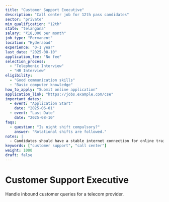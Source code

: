 ```yaml
---
title: "Customer Support Executive"
description: "Call center job for 12th pass candidates"
sector: "private"
min_qualification: "12th"
state: "telangana"
salary: "₹18,000 per month"
job_type: "Permanent"
location: "Hyderabad"
experience: "0-1 year"
last_date: "2025-08-10"
application_fee: "No fee"
selection_process:
  - "Telephonic Interview"
  - "HR Interview"
eligibility:
  - "Good communication skills"
  - "Basic computer knowledge"
how_to_apply: "Submit online application"
application_link: "https://jobs.example.com/cse"
important_dates:
  - event: "Application Start"
    date: "2025-06-01"
  - event: "Last Date"
    date: "2025-08-10"
faqs:
  - question: "Is night shift compulsory?"
    answer: "Rotational shifts are followed."
notes: |
  - Candidates should have a stable internet connection for online training
keywords: ["customer support", "call center"]
weight: 1000
draft: false
---
```


# Customer Support Executive

Handle inbound customer queries for a telecom provider.
